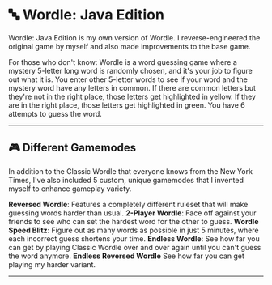 # 🔤 Wordle: Java Edition

Wordle: Java Edition is my own version of Wordle. I reverse-engineered the original game by myself and also made improvements to the base game.

For those who don't know: Wordle is a word guessing game where a mystery 5-letter long word is randomly chosen, and it's your job to figure out what it is. You enter other 5-letter words to see if your word and the mystery word have any letters in common. If there are common letters but they're not in the right place, those letters get highlighted in yellow. If they are in the right place, those letters get highlighted in green. You have 6 attempts to guess the word.

---

## 🎮 Different Gamemodes

In addition to the Classic Wordle that everyone knows from the New York Times, I've also included 5 custom, unique gamemodes that I invented myself to enhance gameplay variety.

**Reversed Wordle**: Features a completely different ruleset that will make guessing words harder than usual.
**2-Player Wordle**: Face off against your friends to see who can set the hardest word for the other to guess.
**Wordle Speed Blitz**: Figure out as many words as possible in just 5 minutes, where each incorrect guess shortens your time.
**Endless Wordle**: See how far you can get by playing Classic Wordle over and over again until you can't guess the word anymore.
**Endless Reversed Wordle** See how far you can get playing my harder variant.

---

